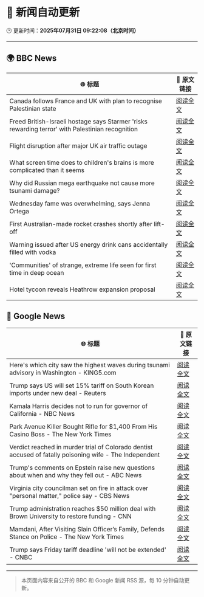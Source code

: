 # 🧠 新闻自动更新

🕒 更新时间：**2025年07月31日 09:22:08（北京时间）**

---

## 🌍 BBC News

| 🌐 标题 | 🔗 原文链接 |
|--------|-------------|
| Canada follows France and UK with plan to recognise Palestinian state | [阅读全文](https://www.bbc.com/news/articles/ceqyx35d9x2o?at_medium=RSS&at_campaign=rss) |
| Freed British-Israeli hostage says Starmer 'risks rewarding terror' with Palestinian recognition | [阅读全文](https://www.bbc.com/news/articles/c336e2ren2no?at_medium=RSS&at_campaign=rss) |
| Flight disruption after major UK air traffic outage | [阅读全文](https://www.bbc.com/news/articles/c4glxypwwx0o?at_medium=RSS&at_campaign=rss) |
| What screen time does to children's brains is more complicated than it seems | [阅读全文](https://www.bbc.com/news/articles/c9d0l40v551o?at_medium=RSS&at_campaign=rss) |
| Why did Russian mega earthquake not cause more tsunami damage? | [阅读全文](https://www.bbc.com/news/articles/c0l6pj7kjg7o?at_medium=RSS&at_campaign=rss) |
| Wednesday fame was overwhelming, says Jenna Ortega | [阅读全文](https://www.bbc.com/news/articles/c209p0nd1x1o?at_medium=RSS&at_campaign=rss) |
| First Australian-made rocket crashes shortly after lift-off | [阅读全文](https://www.bbc.com/news/videos/cz93xzv3njjo?at_medium=RSS&at_campaign=rss) |
| Warning issued after US energy drink cans accidentally filled with vodka | [阅读全文](https://www.bbc.com/news/articles/c4g0z1d28e5o?at_medium=RSS&at_campaign=rss) |
| 'Communities' of strange, extreme life seen for first time in deep ocean | [阅读全文](https://www.bbc.com/news/articles/c3wnqe5j99do?at_medium=RSS&at_campaign=rss) |
| Hotel tycoon reveals Heathrow expansion proposal | [阅读全文](https://www.bbc.com/news/articles/cd6nvzjvwgqo?at_medium=RSS&at_campaign=rss) |

## 📰 Google News

| 🌐 标题 | 🔗 原文链接 |
|--------|-------------|
| Here's which city saw the highest waves during tsunami advisory in Washington - KING5.com | [阅读全文](https://news.google.com/rss/articles/CBMiyAFBVV95cUxQNV8taXR0NEVmWFpaakJEeEZkbzVTTGlvbEtid0tHR01hSHhJNkNFNGNzRTZoTFNzS29Ya21DNXNrM29DdFdITjZHdTQ1Z3NHc21MaWhaMURpQ1BCcFNuN3M4SDNyZW9Nd1FINDh0LXFZY3ExcjBISjJkYkVvOWNKSjhuTjU3VTQ1d3FZMXRIc1d5RHBPdC00Q1pwQWNseEE1M0o1a1R6OUdJUG5ZaV8tWWdaRkpYM3VyM1hUdi1oak5mWVV4Sk5YUQ?oc=5) |
| Trump says US will set 15% tariff on South Korean imports under new deal - Reuters | [阅读全文](https://news.google.com/rss/articles/CBMiwAFBVV95cUxOd3NRaF9OYTRpbjkyUGg5cWRPRm1JTTgwTEVoVXNCTjRaMjZZUGpxM0Zja1d6a2NDTUx0T2R1ZHZxZmZSYkRSMG55eUFkYmZSbXpHbHpMTWhfeFREQnd6WHRFaEpIMHFTRmJBVlRzZVNsVV9IZ1JaWmV3YTExU3FqcXA2ZjBnaUo0eGZwUTV0cnVKbW1qdllxeTM2WGNZbXRDYy1qNlF5dlhWdTJNekgxdkNVRXpieUlIcGx0M2laMFk?oc=5) |
| Kamala Harris decides not to run for governor of California - NBC News | [阅读全文](https://news.google.com/rss/articles/CBMiqwFBVV95cUxPU3E2cEdmYXd3eDZ4a1JTSHRHSXBHTjhkS3pJRmZHelphUGlzWnJPYUQ3SV84Nk1mcXR1Vm8xTmR2dkFBOG9kb3ZTMlpCN0lWV1pDa3dDV0FXbVRYczVCRDZzZEl4MFVwaHp2MU05UlJaRjRjM0hMZFdVNmZqR25LbVQwUmpHaGtJZzc4bHRDSURkeWc2YlpQWTEtdXpFSTFjenNwWmRIZ1F1YnfSAVZBVV95cUxNWS1FYXhvcVItN1FxSzlZVVhjeW5Fem50UjBZcEJ2NXFIZC16MFRsbm95cS1RZG5GSzNNVFhwTWRJeXJleWhMVG1KeDJtVUNCckNKWEdMZw?oc=5) |
| Park Avenue Killer Bought Rifle for $1,400 From His Casino Boss - The New York Times | [阅读全文](https://news.google.com/rss/articles/CBMifkFVX3lxTE5oUmJnNTNZeExIOWtheGpGSWN2MnBwM09YbVBPMGdWeUNmM0JwZ3JLeWMzNjFOTHlwbzhWUUdYWG93WG1LY3R4cEdSbzFobm9MTmtWOGg1MkdYMS0zWVNTaXJPYUFFd1QxWDB1UVhabnN2NlJsbmdRcVM2Y0NHUQ?oc=5) |
| Verdict reached in murder trial of Colorado dentist accused of fatally poisoning wife - The Independent | [阅读全文](https://news.google.com/rss/articles/CBMivgFBVV95cUxPSEI1TkxzV1NEQkpHb2JSTk1ENHlHd21OTndZWG9VeC04QmhwOXkxVmRBZnQzZHdrQW9kV29kZDFpR3NhQzM3X1V2N1JxcGVuVzJ1OUpBVDkxc2tOZnVfX2huaWlDZW1EX0d1bDFxN2hScjBfRkJSRVk2ZzJEX2Vablp6YThsQ1dNaVdlLXZ1NkhWanVFZUk1RmZwZEM3M2Y5SHN0RnpZbVZzV0QtYlo5VzdBNXNIUU9vTkJzRWt3?oc=5) |
| Trump's comments on Epstein raise new questions about when and why they fell out - ABC News | [阅读全文](https://news.google.com/rss/articles/CBMioAFBVV95cUxQaE5FbnFDMGM5YTZxaTBqVFBGYWxCb3NQcFYzZm1pbFlDc0FHNnpKLUxCUXhlZERjQXBaUUprOWIzVE5Obnlzbk9QUmIweTRwZ0xBWFl0dnRYcHYzcEJWd19sOFVOZEhwWWlscE1NTFZCUlBfV19xcjNPdFdNR0c3MVhsWmVJVkhESGY4OWE5YTJUb2NwcDU1Ri1RU1FGaW1l0gGmAUFVX3lxTE1PNmFEYWs4b0x0SUhlWmw3UVExbHAteU14UmkwSFZHLTZJdTN4Vnc3bWN6ckg4QVdoYkpuMVkyMDRsOWJuZ3c0WmxTNFd2dFZQVXFQSXQ5RDlYTGZmMEU1bGRNS3NzeTdLam1Md2FUNjdyLUxPbmNIemw1OWFQSTlkODlRSFZHS2NXeE1mTFN0UkZweUg0RnJ5VVpCb0VQbkdwNU9ab3c?oc=5) |
| Virginia city councilman set on fire in attack over "personal matter," police say - CBS News | [阅读全文](https://news.google.com/rss/articles/CBMijwFBVV95cUxPaXBqQU8wUks4Q1JETFcwTFVMSGthalJ0Wk9BNnQ5QVhxd2w5Z2F1NXlpNmp0NDNWdGxnMWxOU0V2XzdPLVNhMm9RUWdKcGZ5c0pXX1ZEaktmM3VJS3dRQ2Jwd0NqSDgzb3dSei1pVXlIUUI3U0JTZTZab2lwVHFlQVZKU0huN3owWDB4OXduZ9IBlAFBVV95cUxQMXNhdHVoLXNiWUNwOWpkZE5VN3BZd01pVElDQVRLSFdkMjNRTlhIaGRpcVYtZkhzclBhRVA0Z0ltTTBReTRZc2VvZUNWX2xQWkUxbzZmeWQ1em5IOEdWSFRBY2lwanZXUXhrT3ZfdFhJYnprU3Vzdzl6cG1TT0QtRE50WGlFSnF2dVdtaWxfQUU0MHMy?oc=5) |
| Trump administration reaches $50 million deal with Brown University to restore funding - CNN | [阅读全文](https://news.google.com/rss/articles/CBMikAFBVV95cUxOOVBTTjl2TnJiajhNNGZPcEVxWER2OGRsZEdWN2picFZCYVNDWkxfZTNsdHFlNFNNZ0h5UlFaOHNKcy1iUWEyTWdxX3puRWNaNUlCbzl0c3phTlRvd3gxeXJSS2I3cDV5UjhVVjhPZGY2YmtCalBraEMxaDVSU2JSUnFlUXZHTmhxVWxjU2g1MDDSAZYBQVVfeXFMTnR5UmtjRjJ1TFIydFNpWkVaTHowZlhlT2dUc19MRkxGeHB1MDEyTjMxWHNsNkp1ampuSEJmbVBJb3Jic24xVkRwZEhBeFJxRGR4TnhtTXM3cUp6b1gtS3ctMTRfSVFwTi1IUjY2eWt1THNzV0d3Tmx0OVF2M2ozNGNlMlA3MWZXS3RyRlVXN3RJajBtazh3?oc=5) |
| Mamdani, After Visiting Slain Officer’s Family, Defends Stance on Police - The New York Times | [阅读全文](https://news.google.com/rss/articles/CBMihAFBVV95cUxOcy1yVVd0SnJlNkROSEJxV0ZFeHBYOUREbVhfT3hIT2lMd0V3SUg1LUpPYzl2T1Y2b2ZMRHlkd0E2RXdYSTVPVnktRmJ4NDJoLV95Uzc5S2U0V0dyNmxtYjJnbGRBRFBvQV9zdUhpX3RULTRYWWN4OE5VVzdJaEdrU2s3Qmk?oc=5) |
| Trump says Friday tariff deadline 'will not be extended' - CNBC | [阅读全文](https://news.google.com/rss/articles/CBMie0FVX3lxTE5WN2JPSXdkYTdwZDRwVFZncUZJNFNLNFZnbUN4bmlORGxVb3RmMkwzSE8yTEVkeGl6SkhJcUt5TFVUcndfZFBQTFplemdSWGt2VmRJSVg1R3huQmNRMDJONWdyZzZnSTJCZEtZWXNQcEhDQndXSDVzTVVJb9IBgAFBVV95cUxPYXZfQU43VC0tZk5KQlhCYm9BaTNWOTgzcjJCX2NraTFwQm4tS3BjMy1YY3NVSEdyWE9WRUlROFBYQmhRUlBIcTFBSDl1cjVQZ1dMN29iUzNtYUM5azlTVWRkR0lzdUUxN2lIVloyakJnMzZCTVJOR2hFSkVxX2kxNQ?oc=5) |

---
> 本页面内容来自公开的 BBC 和 Google 新闻 RSS 源，每 10 分钟自动更新。